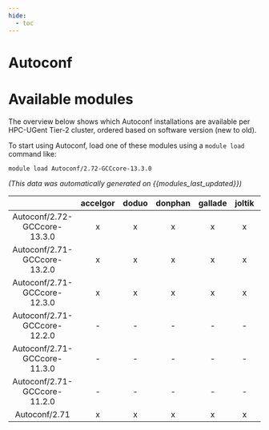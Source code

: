 ```yaml
---
hide:
  - toc
---
```


Autoconf
========

# Available modules


The overview below shows which Autoconf installations are available per HPC-UGent Tier-2 cluster, ordered based on software version (new to old).

To start using Autoconf, load one of these modules using a `module load` command like:

```shell
module load Autoconf/2.72-GCCcore-13.3.0
```

*(This data was automatically generated on {{modules_last_updated}})*  

| |accelgor|doduo|donphan|gallade|joltik|shinx|
| :---: | :---: | :---: | :---: | :---: | :---: | :---: |
|Autoconf/2.72-GCCcore-13.3.0|x|x|x|x|x|x|
|Autoconf/2.71-GCCcore-13.2.0|x|x|x|x|x|x|
|Autoconf/2.71-GCCcore-12.3.0|x|x|x|x|x|x|
|Autoconf/2.71-GCCcore-12.2.0|-|-|-|-|-|x|
|Autoconf/2.71-GCCcore-11.3.0|-|-|-|-|-|x|
|Autoconf/2.71-GCCcore-11.2.0|-|-|-|-|-|x|
|Autoconf/2.71|x|x|x|x|x|x|
